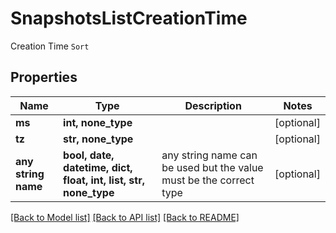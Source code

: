 # SnapshotsListCreationTime

Creation Time `Sort`

## Properties
Name | Type | Description | Notes
------------ | ------------- | ------------- | -------------
**ms** | **int, none_type** |  | [optional] 
**tz** | **str, none_type** |  | [optional] 
**any string name** | **bool, date, datetime, dict, float, int, list, str, none_type** | any string name can be used but the value must be the correct type | [optional]

[[Back to Model list]](../README.md#documentation-for-models) [[Back to API list]](../README.md#documentation-for-api-endpoints) [[Back to README]](../README.md)


